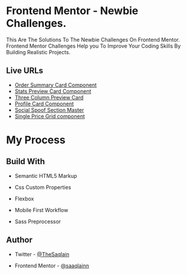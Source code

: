 # Frontend Mentor - Newbie Challenges.

This Are The Solutions To The Newbie Challenges On Frontend Mentor.
Frontend Mentor Challenges Help you To Improve Your Coding Skills By Building Realistic Projects.
## Live URLs

 - [ Order Summary Card Component](https://saaqlainn.github.io/FrontEnd-Tasks/Order%20summary%20Card)
 - [Stats Preview Card Component](https://saaqlainn.github.io/FrontEnd-Tasks/2nd.Stats%20Preview%20Card) 
 - [Three Column Preview Card](https://saaqlainn.github.io/FrontEnd-Tasks/3rd.Three-Column%20Preview%20Card)
 - [Profile Card Component](https://saaqlainn.github.io/FrontEnd-Tasks/4th.Profile%20card%20component) 
 - [Social Spoof Section Master](https://saaqlainn.github.io/FrontEnd-Tasks/5th.social-proof-section%20master)
 - [Single Price Grid component](https://saaqlainn.github.io/FrontEnd-Tasks/6th.Single-price-grid-component/)


  
# My Process

## Build With

- Semantic HTML5 Markup

- Css Custom Properties

- Flexbox

- Mobile First Workflow

- Sass Preprocessor



## Author

- Twitter - [@TheSaqlain](https://twitter.com/TheSaqlain)

- Frontend Mentor - [@saaqlainn](https://www.frontendmentor.io/home)
